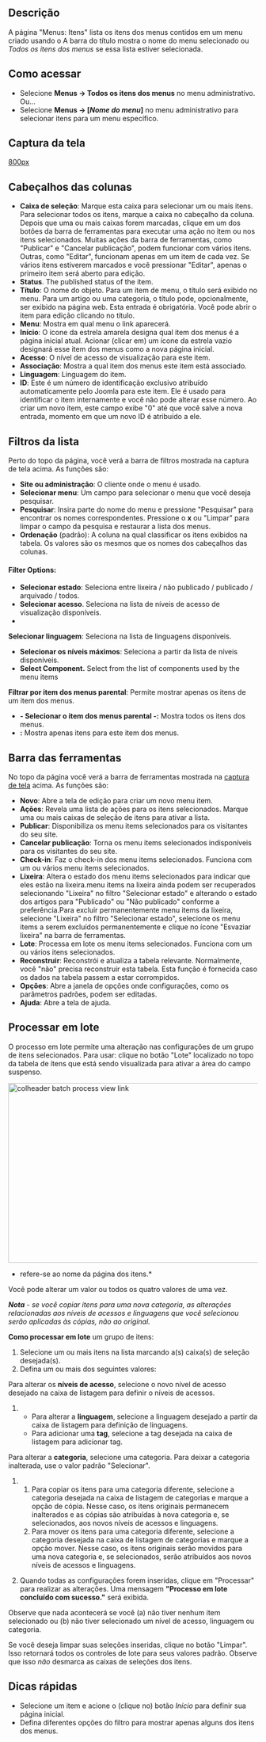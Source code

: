 <!-- Filename: Help4.x:Menus:_Items / Display title:   Menus: Itens -->

## Descrição

A página "Menus: Itens" lista os itens dos menus contidos em um menu
criado usando o
A barra do título mostra o nome do menu selecionado ou *Todos os itens
dos menus* se essa lista estiver selecionada.

## Como acessar

- Selecione **Menus → Todos os itens dos menus** no menu
  administrativo. Ou...
- Selecione **Menus → \[*Nome do menu*\]** no menu administrativo
  para selecionar itens para um menu específico.

## Captura da tela

<a
href="https://docs.joomla.org/index.php?title=Special:Upload&amp;wpDestFile=Help-4x-menus-menu-manager-menu-items-pt-br.png"
class="new"
title="File:Help-4x-menus-menu-manager-menu-items-pt-br.png">800px</a>

## Cabeçalhos das colunas

- **Caixa de seleção**: Marque esta caixa para selecionar um ou mais
  itens. Para selecionar todos os itens, marque a caixa no cabeçalho da
  coluna. Depois que uma ou mais caixas forem marcadas, clique em um dos
  botões da barra de ferramentas para executar uma ação no item ou nos
  itens selecionados. Muitas ações da barra de ferramentas, como
  "Publicar" e "Cancelar publicação", podem funcionar com vários itens.
  Outras, como "Editar", funcionam apenas em um item de cada vez. Se
  vários itens estiverem marcados e você pressionar "Editar", apenas o
  primeiro item será aberto para edição.
- **Status**. The published status of the item.
- **Título**: O nome do objeto. Para um item de menu, o título será
  exibido no menu. Para um artigo ou uma categoria, o título pode,
  opcionalmente, ser exibido na página web. Esta entrada é obrigatória.
  Você pode abrir o item para edição clicando no título.
- **Menu**: Mostra em qual menu o link aparecerá.
- **Início**: O ícone da estrela amarela designa qual item dos menus é a
  página inicial atual. Acionar (clicar em) um ícone da estrela vazio
  designará esse item dos menus como a nova página inicial.
- **Acesso**: O nível de acesso de
  visualização
  para este item.
- **Associação**: Mostra a qual item dos menus este item está associado.
- **Linguagem**: Linguagem do item.
- **ID**: Este é um número de identificação exclusivo atribuído
  automaticamente pelo Joomla para este item. Ele é usado para
  identificar o item internamente e você não pode alterar esse número.
  Ao criar um novo item, este campo exibe "0" até que você salve a nova
  entrada, momento em que um novo ID é atribuído a ele.

## Filtros da lista

Perto do topo da página, você verá a barra de filtros mostrada na
captura de tela acima. As funções são:

- **Site ou administração**: O cliente onde o menu é usado.
- **Selecionar menu**: Um campo para selecionar o menu que você deseja
  pesquisar.
- **Pesquisar**: Insira parte do nome do menu e pressione "Pesquisar"
  para encontrar os nomes correspondentes. Pressione o **x** ou "Limpar"
  para limpar o campo da pesquisa e restaurar a lista dos menus.
- **Ordenação** (padrão): A coluna na qual classificar os itens exibidos
  na tabela. Os valores são os mesmos que os nomes dos cabeçalhos das
  colunas.

#### Filter Options:

- **Selecionar estado**: Seleciona entre lixeira / não publicado /
  publicado / arquivado / todos.
- **Selecionar acesso**. Seleciona na lista de níveis de acesso de
  visualização disponíveis.
-

**Selecionar linguagem**: Seleciona na lista de linguagens disponíveis.

- **Selecionar os níveis máximos**: Seleciona a partir da lista de
  níveis disponíveis.
- **Select Component.** Select from the list of components used by the
  menu items

**Filtrar por item dos menus parental**: Permite mostrar apenas os itens
de um item dos menus.

- **- Selecionar o item dos menus parental -:** Mostra todos os itens
  dos menus.
- **:** Mostra apenas itens para este item dos menus.

## Barra das ferramentas

No topo da página você verá a barra de ferramentas mostrada na [captura
de tela](#Captura_de_tela) acima. As funções são:

- **Novo**: Abre a tela de edição para criar um novo menu item.
- **Ações**: Revela uma lista de ações para os itens selecionados.
  Marque uma ou mais caixas de seleção de itens para ativar a lista.
- **Publicar**: Disponibiliza os menu items selecionados para os
  visitantes do seu site.
- **Cancelar publicação**: Torna os menu items selecionados
  indisponíveis para os visitantes do seu site.
- **Check-in**: Faz o check-in dos menu items selecionados. Funciona com
  um ou vários menu items selecionados.
- **Lixeira**: Altera o estado dos menu items selecionados para indicar
  que eles estão na lixeira.menu items na lixeira ainda podem ser
  recuperados selecionando "Lixeira" no filtro "Selecionar estado" e
  alterando o estado dos artigos para "Publicado" ou "Não publicado"
  conforme a preferência.Para excluir permanentemente menu items da
  lixeira, selecione "Lixeira" no filtro "Selecionar estado", selecione
  os menu items a serem excluídos permanentemente e clique no ícone
  "Esvaziar lixeira" na barra de ferramentas.
- **Lote**: Processa em lote os menu items selecionados. Funciona com um
  ou vários itens selecionados.
- **Reconstruir**: Reconstrói e atualiza a tabela relevante.
  Normalmente, você "não" precisa reconstruir esta tabela. Esta função é
  fornecida caso os dados na tabela passem a estar corrompidos.
- **Opções**: Abre a janela de opções onde configurações, como os
  parâmetros padrões, podem ser editadas.
- **Ajuda**: Abre a tela de ajuda.

## Processar em lote

O processo em lote permite uma alteração nas configurações de um grupo
de itens selecionados. Para usar: clique no botão "Lote" localizado no
topo da tabela de itens que está sendo visualizada para ativar a área do
campo suspenso.

<img
src="https://docs.joomla.org/images/f/ff/Help-4x-colheader-batch-process-view-link-en.png"
decoding="async" data-file-width="600" data-file-height="363"
width="600" height="363"
alt="colheader batch process view link" />

* refere-se ao nome da página dos itens.*

Você pode alterar um valor ou todos os quatro valores de uma vez.

***Nota** - se você copiar itens para uma nova categoria, as alterações
relacionadas aos níveis de acessos e linguagens que você selecionou
serão aplicadas às cópias, não ao original.*

**Como processar em lote** um grupo de itens:

1.  Selecione um ou mais itens na lista marcando a(s) caixa(s) de
    seleção desejada(s).
2.  Defina um ou mais dos seguintes valores:

Para alterar os **níveis de acesso**, selecione o novo nível de acesso
desejado na caixa de listagem para definir o níveis de acessos.

1.  - Para alterar a **linguagem**, selecione a linguagem desejado a
      partir da caixa de listagem para definição de linguagens.
    - Para adicionar uma **tag**, selecione a tag desejada na caixa de
      listagem para adicionar tag.

Para alterar a **categoria**, selecione uma categoria. Para deixar a
categoria inalterada, use o valor padrão "Selecionar".

1.  1.  Para copiar os itens para uma categoria diferente, selecione a
        categoria desejada na caixa de listagem de categorias e marque a
        opção de cópia. Nesse caso, os itens originais permanecem
        inalterados e as cópias são atribuídas à nova categoria e, se
        selecionados, aos novos níveis de acessos e linguagens.
    2.  Para mover os itens para uma categoria diferente, selecione a
        categoria desejada na caixa de listagem de categorias e marque a
        opção mover. Nesse caso, os itens originais serão movidos para
        uma nova categoria e, se selecionados, serão atribuídos aos
        novos níveis de acessos e linguagens.

2.  Quando todas as configurações forem inseridas, clique em "Processar"
    para realizar as alterações. Uma mensagem **"Processo em lote
    concluído com sucesso."** será exibida.

Observe que nada acontecerá se você (a) não tiver nenhum item
selecionado ou (b) não tiver selecionado um nível de acesso, linguagem
ou categoria.

Se você deseja limpar suas seleções inseridas, clique no botão "Limpar".
Isso retornará todos os controles de lote para seus valores padrão.
Observe que isso *não* desmarca as caixas de seleções dos itens.

## Dicas rápidas

- Selecione um item e acione o (clique no) botão *Início* para definir
  sua página inicial.
- Defina diferentes opções do filtro para mostrar apenas alguns dos
  itens dos menus.

